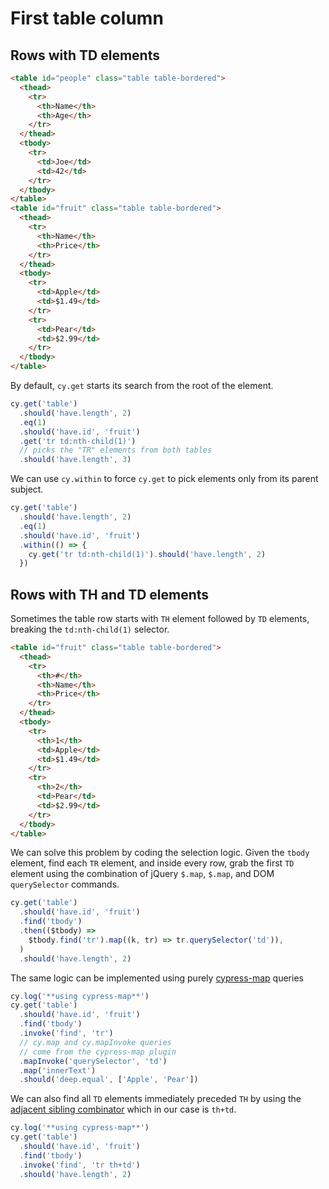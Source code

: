# First table column

## Rows with TD elements

<!-- fiddle First column of the second table -->

```html hide
<table id="people" class="table table-bordered">
  <thead>
    <tr>
      <th>Name</th>
      <th>Age</th>
    </tr>
  </thead>
  <tbody>
    <tr>
      <td>Joe</td>
      <td>42</td>
    </tr>
  </tbody>
</table>
<table id="fruit" class="table table-bordered">
  <thead>
    <tr>
      <th>Name</th>
      <th>Price</th>
    </tr>
  </thead>
  <tbody>
    <tr>
      <td>Apple</td>
      <td>$1.49</td>
    </tr>
    <tr>
      <td>Pear</td>
      <td>$2.99</td>
    </tr>
  </tbody>
</table>
```

By default, `cy.get` starts its search from the root of the element.

```js
cy.get('table')
  .should('have.length', 2)
  .eq(1)
  .should('have.id', 'fruit')
  .get('tr td:nth-child(1)')
  // picks the "TR" elements from both tables
  .should('have.length', 3)
```

We can use `cy.within` to force `cy.get` to pick elements only from its parent subject.

```js
cy.get('table')
  .should('have.length', 2)
  .eq(1)
  .should('have.id', 'fruit')
  .within(() => {
    cy.get('tr td:nth-child(1)').should('have.length', 2)
  })
```

<!-- fiddle-end -->

## Rows with TH and TD elements

<!-- fiddle Second column skipping the TH cell -->

Sometimes the table row starts with `TH` element followed by `TD` elements, breaking the `td:nth-child(1)` selector.

```html hide
<table id="fruit" class="table table-bordered">
  <thead>
    <tr>
      <th>#</th>
      <th>Name</th>
      <th>Price</th>
    </tr>
  </thead>
  <tbody>
    <tr>
      <th>1</th>
      <td>Apple</td>
      <td>$1.49</td>
    </tr>
    <tr>
      <th>2</th>
      <td>Pear</td>
      <td>$2.99</td>
    </tr>
  </tbody>
</table>
```

We can solve this problem by coding the selection logic. Given the `tbody` element, find each `TR` element, and inside every row, grab the first `TD` element using the combination of jQuery `$.map`, `$.map`, and DOM `querySelector` commands.

```js
cy.get('table')
  .should('have.id', 'fruit')
  .find('tbody')
  .then(($tbody) =>
    $tbody.find('tr').map((k, tr) => tr.querySelector('td')),
  )
  .should('have.length', 2)
```

The same logic can be implemented using purely [cypress-map](https://github.com/bahmutov/cypress-map) queries

```js
cy.log('**using cypress-map**')
cy.get('table')
  .should('have.id', 'fruit')
  .find('tbody')
  .invoke('find', 'tr')
  // cy.map and cy.mapInvoke queries
  // come from the cypress-map plugin
  .mapInvoke('querySelector', 'td')
  .map('innerText')
  .should('deep.equal', ['Apple', 'Pear'])
```

We can also find all `TD` elements immediately preceded `TH` by using the [adjacent sibling combinator](https://developer.mozilla.org/en-US/docs/Web/CSS/Adjacent_sibling_combinator) which in our case is `th+td`.

```js
cy.log('**using cypress-map**')
cy.get('table')
  .should('have.id', 'fruit')
  .find('tbody')
  .invoke('find', 'tr th+td')
  .should('have.length', 2)
```

<!-- fiddle-end -->
